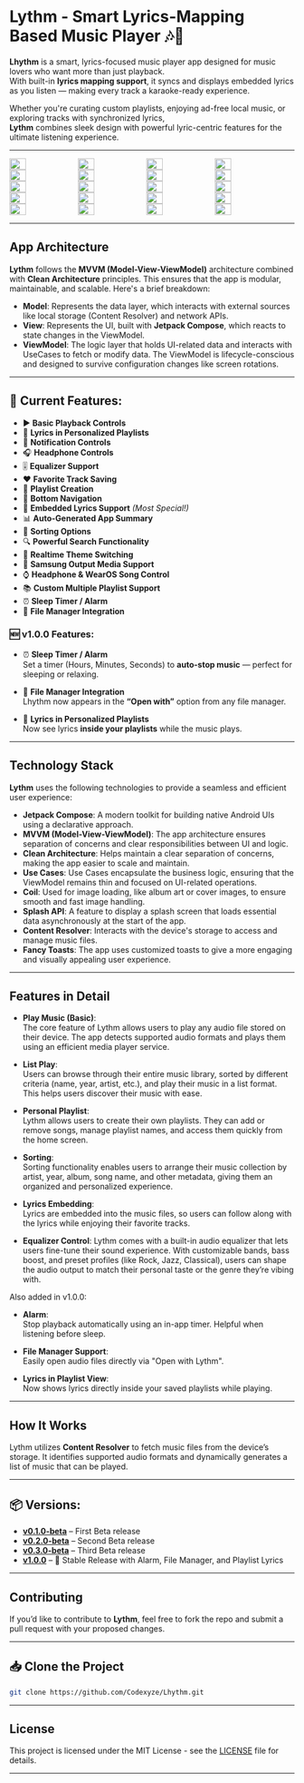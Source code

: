 # Lythm - Smart Lyrics-Mapping Based Music Player 🎶📝

**Lhythm** is a smart, lyrics-focused music player app designed for music lovers who want more than just playback.  
With built-in **lyrics mapping support**, it syncs and displays embedded lyrics as you listen — making every track a karaoke-ready experience.

Whether you're curating custom playlists, enjoying ad-free local music, or exploring tracks with synchronized lyrics,  
**Lythm** combines sleek design with powerful lyric-centric features for the ultimate listening experience.


---
<div style="display: flex; flex-wrap: wrap;">
  <img src="https://github.com/user-attachments/assets/52a162dd-5c08-41fa-8ece-4e20cc398548" width="24%" />
  <img src="https://github.com/user-attachments/assets/86fafd0f-ecb1-43c3-852b-90e97846819f" width="24%" />
  <img src="https://github.com/user-attachments/assets/9c770016-4db3-41aa-b435-43bfc0237f0a" width="24%" />
  <img src="https://github.com/user-attachments/assets/b13f1c27-35e2-42a2-9375-7548eee439cb" width="24%" />
  <img src="https://github.com/user-attachments/assets/335d65ea-dcec-4ff1-ade4-946a8539b71f" width="24%" />
  <img src="https://github.com/user-attachments/assets/6bd76060-541e-4924-94f8-5b8ee9d8e3ef" width="24%" />
  <img src="https://github.com/user-attachments/assets/e693d197-5b4c-40e1-b028-12ce26f6da2b" width="24%" />
  <img src="https://github.com/user-attachments/assets/576e6448-7aa1-4670-8fd5-fd56d26fbae9" width="24%" />
  <img src="https://github.com/user-attachments/assets/9e7a59c4-3d49-4c87-9c9f-a6fb9b96e26c"  width="24%" />
  <img src="https://github.com/user-attachments/assets/f8eb0ac0-9baa-41f8-b717-ad074fadf102"  width="24%" />
  <img src="https://github.com/user-attachments/assets/28fb80af-4aae-4571-915f-df3906f7e48a"  width="24%" />
  <img src="https://github.com/user-attachments/assets/acdb24dc-3812-4c69-857d-cb2874e5d604"  width="24%" />
  <img src="https://github.com/user-attachments/assets/99c3ec54-8b85-4449-9958-eea09817031e"  width="24%" />
  <img src="https://github.com/user-attachments/assets/4c1e8770-2a4e-4b8a-b1ba-ecff2f502025"  width="24%" />
  <img src="https://github.com/user-attachments/assets/8e8fe111-8f1f-483e-ae59-9336f495246c"  width="24%" />
  <img src="https://github.com/user-attachments/assets/0870e8b5-f09e-4e95-9e46-c2ad5b6a77cd"  width="24%" />
  <img src="https://github.com/user-attachments/assets/fec372c9-c501-422c-ae7b-8f6e50ef8d03"  width="24%" />
 <img src="https://github.com/user-attachments/assets/fd5999e4-d7c7-46f8-a46d-92eb5fbeeb11"  width="24%" />
<img src="https://github.com/user-attachments/assets/7626ceb0-6ccb-48ec-84d8-c075a9f891d5"  width="24%" />
<img src="https://github.com/user-attachments/assets/f6265cce-1a98-48ca-bba4-6979e2535ba6"  width="24%" />

</div>


---

## App Architecture

**Lythm** follows the **MVVM (Model-View-ViewModel)** architecture combined with **Clean Architecture** principles. This ensures that the app is modular, maintainable, and scalable. Here's a brief breakdown:

- **Model**: Represents the data layer, which interacts with external sources like local storage (Content Resolver) and network APIs.
- **View**: Represents the UI, built with **Jetpack Compose**, which reacts to state changes in the ViewModel.
- **ViewModel**: The logic layer that holds UI-related data and interacts with UseCases to fetch or modify data. The ViewModel is lifecycle-conscious and designed to survive configuration changes like screen rotations.

---

## 🎵 Current Features:

- ▶️ **Basic Playback Controls**  
- 🎤 **Lyrics in Personalized Playlists**  
- 🔔 **Notification Controls**  
- 🎧 **Headphone Controls**  
- 🎚️ **Equalizer Support**
- ❤️ **Favorite Track Saving**  
- 📁 **Playlist Creation**  
- 🧭 **Bottom Navigation**  
- 🎤 **Embedded Lyrics Support** *(Most Special!)*  
- 📊 **Auto-Generated App Summary**  
- 🧠 **Sorting Options**  
- 🔍 **Powerful Search Functionality**  
- 🎨 **Realtime Theme Switching**  
- 📡 **Samsung Output Media Support**  
- ⌚ **Headphone & WearOS Song Control**  
- 📚 **Custom Multiple Playlist Support**  
- ⏰ **Sleep Timer / Alarm** 
- 📂 **File Manager Integration**  

### 🆕 v1.0.0 Features:
- ⏰ **Sleep Timer / Alarm**  
  Set a timer (Hours, Minutes, Seconds) to **auto-stop music** — perfect for sleeping or relaxing.

- 📂 **File Manager Integration**  
  Lhythm now appears in the **“Open with”** option from any file manager.

- 🎤 **Lyrics in Personalized Playlists**  
  Now see lyrics **inside your playlists** while the music plays.

---

## Technology Stack

**Lythm** uses the following technologies to provide a seamless and efficient user experience:

- **Jetpack Compose**: A modern toolkit for building native Android UIs using a declarative approach.
- **MVVM (Model-View-ViewModel)**: The app architecture ensures separation of concerns and clear responsibilities between UI and logic.
- **Clean Architecture**: Helps maintain a clear separation of concerns, making the app easier to scale and maintain.
- **Use Cases**: Use Cases encapsulate the business logic, ensuring that the ViewModel remains thin and focused on UI-related operations.
- **Coil**: Used for image loading, like album art or cover images, to ensure smooth and fast image handling.
- **Splash API**: A feature to display a splash screen that loads essential data asynchronously at the start of the app.
- **Content Resolver**: Interacts with the device's storage to access and manage music files.
- **Fancy Toasts**: The app uses customized toasts to give a more engaging and visually appealing user experience.

---

## Features in Detail

- **Play Music (Basic)**:  
  The core feature of Lythm allows users to play any audio file stored on their device. The app detects supported audio formats and plays them using an efficient media player service.

- **List Play**:  
  Users can browse through their entire music library, sorted by different criteria (name, year, artist, etc.), and play their music in a list format. This helps users discover their music with ease.

- **Personal Playlist**:  
  Lythm allows users to create their own playlists. They can add or remove songs, manage playlist names, and access them quickly from the home screen.

- **Sorting**:  
  Sorting functionality enables users to arrange their music collection by artist, year, album, song name, and other metadata, giving them an organized and personalized experience.

- **Lyrics Embedding**:  
  Lyrics are embedded into the music files, so users can follow along with the lyrics while enjoying their favorite tracks.

- **Equalizer Control**:
  Lythm comes with a built-in audio equalizer that lets users fine-tune their sound experience. With customizable bands, bass boost, and preset profiles (like Rock, Jazz, Classical), users can shape the audio 
  output to match their personal taste or the genre they’re vibing with.

Also added in v1.0.0:

- **Alarm**:  
  Stop playback automatically using an in-app timer. Helpful when listening before sleep.

- **File Manager Support**:  
  Easily open audio files directly via "Open with Lythm".

- **Lyrics in Playlist View**:  
  Now shows lyrics directly inside your saved playlists while playing.

---

## How It Works

Lythm utilizes **Content Resolver** to fetch music files from the device’s storage. It identifies supported audio formats and dynamically generates a list of music that can be played.

---

## 📦 Versions:

- [**v0.1.0-beta**](https://github.com/Codexyze/Lhythm/releases/tag/v0.1.0-beta) – First Beta release  
- [**v0.2.0-beta**](https://github.com/Codexyze/Lhythm/releases/tag/v0.2.0-beta) – Second Beta release  
- [**v0.3.0-beta**](https://github.com/Codexyze/Lhythm/releases/tag/v0.3.0-beta) – Third Beta release  
- [**v1.0.0**](https://github.com/Codexyze/Lhythm/releases/tag/v1.0.0) – 🎉 Stable Release with Alarm, File Manager, and Playlist Lyrics

---

## Contributing

If you’d like to contribute to **Lythm**, feel free to fork the repo and submit a pull request with your proposed changes.

---

## 📥 Clone the Project

```bash
git clone https://github.com/Codexyze/Lhythm.git

```
---

## License

This project is licensed under the MIT License - see the [LICENSE](LICENSE) file for details.

---
